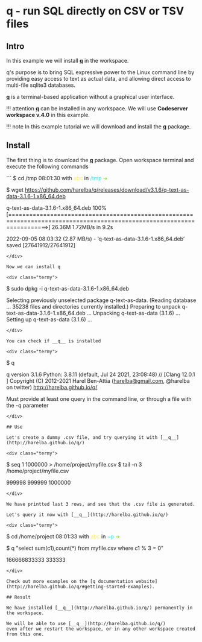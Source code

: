 # q - run SQL directly on CSV or TSV files

## Intro 

In this example we will install [__q__](http://harelba.github.io/q/) in the workspace.   

q's purpose is to bring SQL expressive power to the Linux command line by providing easy access to text as actual data, 
and allowing direct access to multi-file sqlite3 databases.  

[__q__](http://harelba.github.io/q/) is a terminal-based application without a graphical user interface.   

!!! attention 
    [__q__](http://harelba.github.io/q/) can be installed in any workspace. We will use __Codeserver workspace v.4.0__ in this example.

!!! note
    In this example tutorial we will download and install the [__q__](http://harelba.github.io/q/) package.  

## Install 

The first thing is to download the [__q__](http://harelba.github.io/q/#installation) package. Open workspace 
terminal and execute the following commands

<div class="termy">
```
$ cd /tmp 
08:01:30 with <font color="#FDEB61">abc</font> in <font color="#37E6E8">/tmp</font> <font color="#98E242">➜</font>

$ wget https://github.com/harelba/q/releases/download/v3.1.6/q-text-as-data-3.1.6-1.x86_64.deb 

q-text-as-data-3.1.6-1.x86_64.deb   100%[=======================================================================================================================>]  26.36M  1.72MB/s    in 9.2s    

2022-09-05 08:03:32 (2.87 MB/s) - ‘q-text-as-data-3.1.6-1.x86_64.deb’ saved [27641912/27641912]
```
</div>

Now we can install q

<div class="termy">
```
$ sudo dpkg -i q-text-as-data-3.1.6-1.x86_64.deb

Selecting previously unselected package q-text-as-data.
(Reading database ... 35238 files and directories currently installed.)
Preparing to unpack q-text-as-data-3.1.6-1.x86_64.deb ...
Unpacking q-text-as-data (3.1.6) ...
Setting up q-text-as-data (3.1.6) ...
```
</div>

You can check if __q__ is installed 

<div class="termy">
```
$ q 

q version 3.1.6
Python: 3.8.11 (default, Jul 24 2021, 23:08:48) // [Clang 12.0.1 ]
Copyright (C) 2012-2021 Harel Ben-Attia (harelba@gmail.com, @harelba on twitter)
http://harelba.github.io/q/

Must provide at least one query in the command line, or through a file with the -q parameter
```
</div>

## Use 

Let's create a dummy .csv file, and try querying it with [__q__](http://harelba.github.io/q/)

<div class="termy">
```
$ seq 1 1000000 > /home/project/myfile.csv
$ tail -n 3 /home/project/myfile.csv 

999998
999999
1000000
```
</div>

We have printted last 3 rows, and see that the .csv file is generated.  

Let's query it now with [__q__](http://harelba.github.io/q/) 

<div class="termy">
```
$ cd /home/project
08:01:33 with <font color="#FDEB61">abc</font> in <font color="#37E6E8">~p</font> <font color="#98E242">➜</font>

$ q "select sum(c1),count(*) from myfile.csv where c1 % 3 = 0"

166666833333 333333
```
</div>

Check out more examples on the [q documentation website](http://harelba.github.io/q/#getting-started-examples).  

## Result

We have installed [__q__](http://harelba.github.io/q/) permanently in the workspace.  

We will be able to use [__q__](http://harelba.github.io/q/) 
even after we restart the workspace, or in any other workspace created from this one. 
